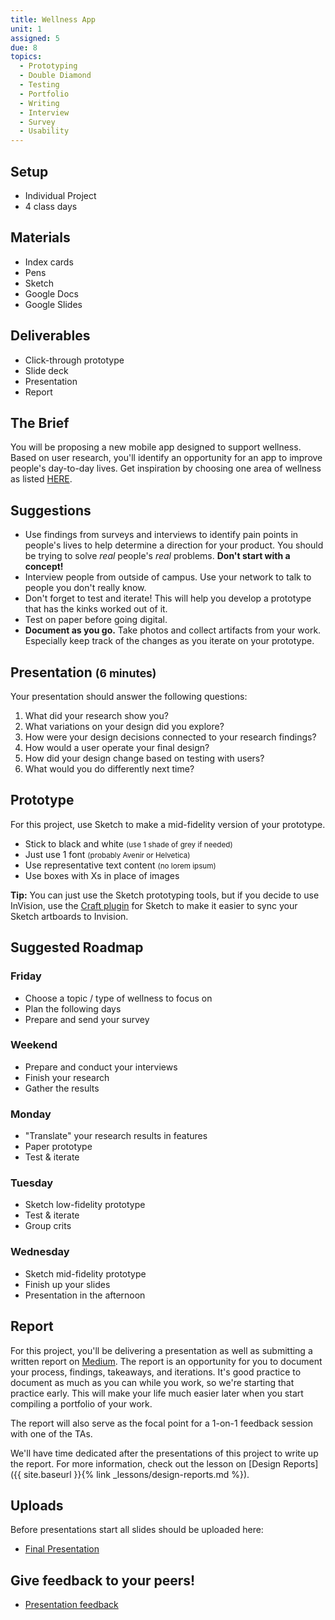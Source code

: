 ```yaml
---
title: Wellness App
unit: 1
assigned: 5
due: 8
topics:
  - Prototyping
  - Double Diamond
  - Testing
  - Portfolio
  - Writing
  - Interview
  - Survey
  - Usability
---
```

## Setup

* Individual Project
* 4 class days

## Materials

* Index cards
* Pens
* Sketch
* Google Docs
* Google Slides

## Deliverables

* Click-through prototype
* Slide deck
* Presentation
* Report

## The Brief

You will be proposing a new mobile app designed to support wellness. Based on user research, you'll identify an opportunity for an app to improve people's day-to-day lives. Get inspiration by choosing one area of wellness as listed [HERE](https://www.alive.com/health/seven-dimensions-of-wellness/).

## Suggestions

* Use findings from surveys and interviews to identify pain points in people's lives to help determine a direction for your product. You should be trying to solve *real* people's *real* problems. **Don't start with a concept!**
* Interview people from outside of campus. Use your network to talk to people you don't really know.
* Don't forget to test and iterate! This will help you develop a prototype that has the kinks worked out of it.
* Test on paper before going digital.
* **Document as you go.** Take photos and collect artifacts from your work. Especially keep track of the changes as you iterate on your prototype.

## Presentation <small>(6 minutes)</small>

Your presentation should answer the following questions:

1. What did your research show you?
2. What variations on your design did you explore?
3. How were your design decisions connected to your research findings?
4. How would a user operate your final design?
5. How did your design change based on testing with users?
6. What would you do differently next time?

## Prototype

For this project, use Sketch to make a mid-fidelity version of your prototype.

* Stick to black and white <small>(use 1 shade of grey if needed)</small>
* Just use 1 font <small>(probably Avenir or Helvetica)</small>
* Use representative text content <small>(no lorem ipsum)</small>
* Use boxes with Xs in place of images

**Tip:** You can just use the Sketch prototyping tools, but if you decide to use InVision, use the [Craft plugin](https://www.invisionapp.com/craft) for Sketch to make it easier to sync your Sketch artboards to Invision.

## Suggested Roadmap

### Friday

* Choose a topic / type of wellness to focus on
* Plan the following days
* Prepare and send your survey

### Weekend

* Prepare and conduct your interviews
* Finish your research
* Gather the results

### Monday

* "Translate" your research results in features
* Paper prototype
* Test & iterate

### Tuesday

* Sketch low-fidelity prototype
* Test & iterate
* Group crits

### Wednesday

* Sketch mid-fidelity prototype
* Finish up your slides
* Presentation in the afternoon

## Report

For this project, you'll be delivering a presentation as well as submitting a written report on [Medium](https://medium.com/). The report is an opportunity for you to document your process, findings, takeaways, and iterations. It's good practice to document as much as you can while you work, so we're starting that practice early. This will make your life much easier later when you start compiling a portfolio of your work.

The report will also serve as the focal point for a 1-on-1 feedback session with one of the TAs.

We'll have time dedicated after the presentations of this project to write up the report. For more information, check out the lesson on \[Design Reports]({{ site.baseurl }}{% link _lessons/design-reports.md %}).

## Uploads

Before presentations start all slides should be uploaded here:

* [Final Presentation](https://drive.google.com/drive/folders/1K_SX9UxJ6dHljwnvJCB_idw58l85bEHW)

## Give feedback to your peers!

* [Presentation feedback](https://drive.google.com/drive/folders/1MyFIj39KdlFJhyFaymSqDG6N9zOjafAR)

